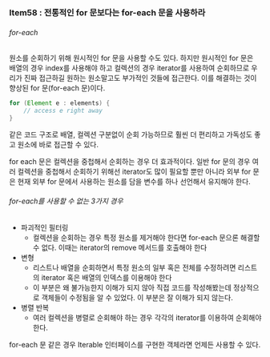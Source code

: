 ### Item58 : 전통적인 for 문보다는 for-each 문을 사용하라

###### for-each
원소를 순회하기 위해 원시적인 for 문을 사용할 수도 있다. 하지만 원시적인 for 문은 배열의 경우 index를 사용해야 하고 컬렉션의 경우
iterator를 사용하여 순회하므로 우리가 진짜 접근하길 원하는 원소말고도 부가적인 것들에 접근한다. 이를 해결하는 것이 향상된 for 문(for-each 문)이다.

```java
for (Element e : elements) {
    // access e right away
}
```
같은 코드 구조로 배열, 컬렉션 구분없이 순회 가능하므로 훨씬 더 편리하고 가독성도 좋고 원소에 바로 접근할 수 있다.

for each 문은 컬렉션을 중첩해서 순회하는 경우 더 효과적이다. 일반 for 문의 경우 여러 컬렉션을 중첩해서 순회하기 위해선
iterator도 많이 필요할 뿐만 아니라 외부 for 문은 현재 외부 for 문에서 사용하는 원소를 담을 변수를 하나 선언해서 유지해야 한다.

###### for-each를 사용할 수 없는 3가지 경우
- 파괴적인 필터링
  - 컬렉션을 순회하는 경우 특정 원소를 제거해야 한다면 for-each 문으론 해결할 수 없다. 이때는 iterator의 remove 메서드를 호출해야 한다
- 변형
  - 리스트나 배열을 순회하면서 특정 원소의 일부 혹은 전체를 수정하려면 리스트의 iterator 혹은 배열의 인덱스를 이용해야 한다
  - 이 부분은 왜 불가능한지 이해가 되지 않아 직접 코드를 작성해봤는데 정상적으로 객체들이 수정됨을 알 수 있었다. 이 부분은 잘 이해가 되지 않는다.
- 병렬 반복
  - 여러 컬렉션을 병렬로 순회해야 하는 경우 각각의 iterator를 이용하여 순회해야 한다.

for-each 문 같은 경우 Iterable 인터페이스를 구현한 객체라면 언제든 사용할 수 있다.